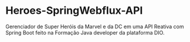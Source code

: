 # Heroes-SpringWebflux-API
Gerenciador de Super Heróis da Marvel e da DC em uma API Reativa com Spring Boot feito na Formação Java developer da plataforma DIO.
